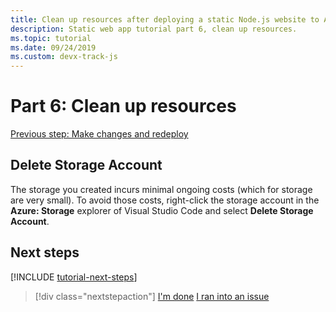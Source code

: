 ```yaml
---
title: Clean up resources after deploying a static Node.js website to Azure
description: Static web app tutorial part 6, clean up resources.
ms.topic: tutorial
ms.date: 09/24/2019
ms.custom: devx-track-js
---
```


# Part 6: Clean up resources

[Previous step: Make changes and redeploy](tutorial-vscode-static-website-node-05.md)


## Delete Storage Account

The storage you created incurs minimal ongoing costs (which for storage are very small). To avoid those costs, right-click the storage account in the **Azure: Storage** explorer of Visual Studio Code and select **Delete Storage Account**.

## Next steps

[!INCLUDE [tutorial-next-steps](../../includes/tutorial-next-steps.md)]

> [!div class="nextstepaction"]
> [I'm done](../how-to/create-static-web-app.md) [I ran into an issue](https://www.research.net/r/PWZWZ52?tutorial=node-deployment-staticwebsite&step=clean-up-resources)
